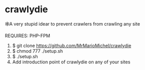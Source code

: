 # crawlydie
🕸A very stupid idear to prevent crawlers from crawling any site

REQUIRES: PHP-FPM

1. $ git clone https://github.com/MrMarioMichel/crawlydie
2. $ chmod 777 ./setup.sh
3. $ ./setup.sh
4. Add introduction point of crawlydie on any of your sites


